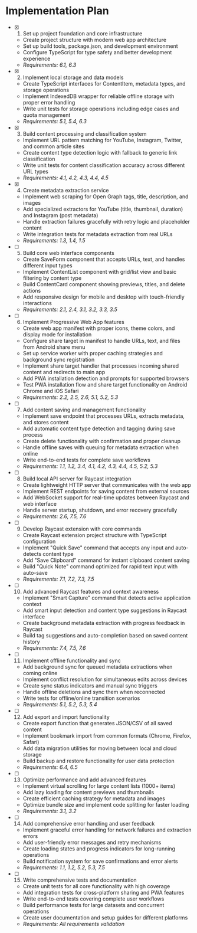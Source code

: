 # Implementation Plan

- [x] 1. Set up project foundation and core infrastructure
  - Create project structure with modern web app architecture
  - Set up build tools, package.json, and development environment
  - Configure TypeScript for type safety and better development experience
  - _Requirements: 6.1, 6.3_

- [x] 2. Implement local storage and data models
  - Create TypeScript interfaces for ContentItem, metadata types, and storage operations
  - Implement IndexedDB wrapper for reliable offline storage with proper error handling
  - Write unit tests for storage operations including edge cases and quota management
  - _Requirements: 5.1, 5.4, 6.3_

- [x] 3. Build content processing and classification system
  - Implement URL pattern matching for YouTube, Instagram, Twitter, and common article sites
  - Create content type detection logic with fallback to generic link classification
  - Write unit tests for content classification accuracy across different URL types
  - _Requirements: 4.1, 4.2, 4.3, 4.4, 4.5_

- [x] 4. Create metadata extraction service
  - Implement web scraping for Open Graph tags, title, description, and images
  - Add specialized extractors for YouTube (title, thumbnail, duration) and Instagram (post metadata)
  - Handle extraction failures gracefully with retry logic and placeholder content
  - Write integration tests for metadata extraction from real URLs
  - _Requirements: 1.3, 1.4, 1.5_

- [ ] 5. Build core web interface components
  - Create SaveForm component that accepts URLs, text, and handles different input types
  - Implement ContentList component with grid/list view and basic filtering by content type
  - Build ContentCard component showing previews, titles, and delete actions
  - Add responsive design for mobile and desktop with touch-friendly interactions
  - _Requirements: 2.1, 2.4, 3.1, 3.2, 3.3, 3.5_

- [ ] 6. Implement Progressive Web App features
  - Create web app manifest with proper icons, theme colors, and display mode for installation
  - Configure share target in manifest to handle URLs, text, and files from Android share menu
  - Set up service worker with proper caching strategies and background sync registration
  - Implement share target handler that processes incoming shared content and redirects to main app
  - Add PWA installation detection and prompts for supported browsers
  - Test PWA installation flow and share target functionality on Android Chrome and iOS Safari
  - _Requirements: 2.2, 2.5, 2.6, 5.1, 5.2, 5.3_

- [ ] 7. Add content saving and management functionality
  - Implement save endpoint that processes URLs, extracts metadata, and stores content
  - Add automatic content type detection and tagging during save process
  - Create delete functionality with confirmation and proper cleanup
  - Handle offline saves with queuing for metadata extraction when online
  - Write end-to-end tests for complete save workflows
  - _Requirements: 1.1, 1.2, 3.4, 4.1, 4.2, 4.3, 4.4, 4.5, 5.2, 5.3_

- [ ] 8. Build local API server for Raycast integration
  - Create lightweight HTTP server that communicates with the web app
  - Implement REST endpoints for saving content from external sources
  - Add WebSocket support for real-time updates between Raycast and web interface
  - Handle server startup, shutdown, and error recovery gracefully
  - _Requirements: 2.6, 7.5, 7.6_

- [ ] 9. Develop Raycast extension with core commands
  - Create Raycast extension project structure with TypeScript configuration
  - Implement "Quick Save" command that accepts any input and auto-detects content type
  - Add "Save Clipboard" command for instant clipboard content saving
  - Build "Quick Note" command optimized for rapid text input with auto-save
  - _Requirements: 7.1, 7.2, 7.3, 7.5_

- [ ] 10. Add advanced Raycast features and context awareness
  - Implement "Smart Capture" command that detects active application context
  - Add smart input detection and content type suggestions in Raycast interface
  - Create background metadata extraction with progress feedback in Raycast
  - Build tag suggestions and auto-completion based on saved content history
  - _Requirements: 7.4, 7.5, 7.6_

- [ ] 11. Implement offline functionality and sync
  - Add background sync for queued metadata extractions when coming online
  - Implement conflict resolution for simultaneous edits across devices
  - Create sync status indicators and manual sync triggers
  - Handle offline deletions and sync them when reconnected
  - Write tests for offline/online transition scenarios
  - _Requirements: 5.1, 5.2, 5.3, 5.4_

- [ ] 12. Add export and import functionality
  - Create export function that generates JSON/CSV of all saved content
  - Implement bookmark import from common formats (Chrome, Firefox, Safari)
  - Add data migration utilities for moving between local and cloud storage
  - Build backup and restore functionality for user data protection
  - _Requirements: 6.4, 6.5_

- [ ] 13. Optimize performance and add advanced features
  - Implement virtual scrolling for large content lists (1000+ items)
  - Add lazy loading for content previews and thumbnails
  - Create efficient caching strategy for metadata and images
  - Optimize bundle size and implement code splitting for faster loading
  - _Requirements: 3.1, 3.2_

- [ ] 14. Add comprehensive error handling and user feedback
  - Implement graceful error handling for network failures and extraction errors
  - Add user-friendly error messages and retry mechanisms
  - Create loading states and progress indicators for long-running operations
  - Build notification system for save confirmations and error alerts
  - _Requirements: 1.1, 1.2, 5.2, 5.3, 7.5_

- [ ] 15. Write comprehensive tests and documentation
  - Create unit tests for all core functionality with high coverage
  - Add integration tests for cross-platform sharing and PWA features
  - Write end-to-end tests covering complete user workflows
  - Build performance tests for large datasets and concurrent operations
  - Create user documentation and setup guides for different platforms
  - _Requirements: All requirements validation_